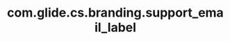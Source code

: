 ---
weight: 1479
layout: page
title: com.glide.cs.branding.support_email_label
description: ""
value: "Send Email to Customer Support"
---